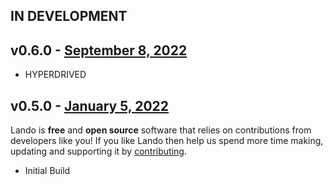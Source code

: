 ## IN DEVELOPMENT

## v0.6.0 - [September 8, 2022](https://github.com/lando/mailhog/releases/tag/v0.6.0)

* HYPERDRIVED

## v0.5.0 - [January 5, 2022](https://github.com/lando/mailhog/releases/tag/v0.5.0)

Lando is **free** and **open source** software that relies on contributions from developers like you! If you like Lando then help us spend more time making, updating and supporting it by [contributing](https://github.com/sponsors/lando).

* Initial Build
